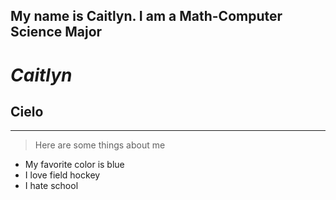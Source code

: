 My name is Caitlyn. I am a Math-Computer Science Major 
---
# *Caitlyn*
## **Cielo**
---
> Here are some things about me 
* My favorite color is blue
* I love field hockey
* I hate school
